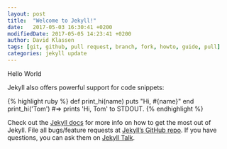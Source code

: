 ```yaml
---
layout: post
title:  "Welcome to Jekyll!"
date:   2017-05-03 16:30:41 +0200
modifiedDate: 2017-05-05 14:23:41 +0200
author: David Klassen
tags: [git, github, pull request, branch, fork, howto, guide, pull]
categories: jekyll update
---
```

Hello World

Jekyll also offers powerful support for code snippets:

{% highlight ruby %}
def print_hi(name)
  puts "Hi, #{name}"
end
print_hi('Tom')
#=> prints 'Hi, Tom' to STDOUT.
{% endhighlight %}

Check out the [Jekyll docs][jekyll-docs] for more info on how to get the most out of Jekyll. File all bugs/feature requests at [Jekyll’s GitHub repo][jekyll-gh]. If you have questions, you can ask them on [Jekyll Talk][jekyll-talk].

[jekyll-docs]: https://jekyllrb.com/docs/home
[jekyll-gh]:   https://github.com/jekyll/jekyll
[jekyll-talk]: https://talk.jekyllrb.com/

